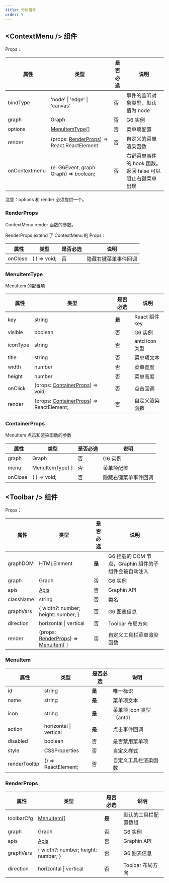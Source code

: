 ```yaml
---
title: 分析组件
order: 5
---
```


## \<ContextMenu /> 组件

Props：

|   属性        | 类型                                                       | 是否必选 | 说明                                                      |
| ------------- | ---------------------------------------------------------- | -------- | --------------------------------------------------------- |
| bindType      | 'node' \| 'edge' \| 'canvas'                               | 否       | 事件的监听对象类型，默认值为 node                         |
| graph         | Graph                                                      | 否       | G6 实例                                                   |
| options       | [MenuItemType](#menuitemtype)[]                            | 否       | 菜单项配置                                                |
| render        | (props: [RenderProps](#renderprops)) => React.ReactElement | 否       | 自定义的菜单渲染函数                                      |
| onContextmenu | (e: G6Event, graph: Graph) => boolean;                     | 否       | 右键菜单事件的 hook 函数。返回 false 可以阻止右键菜单出现 |

注意：options 和 render 必须提供一个。

### RenderProps

ContextMenu render 函数的参数。

RenderProps extend 了 ContextMenu 的 Props：

|   属性  | 类型         | 是否必选 | 说明                 |
| ------- | ------------ | -------- | -------------------- |
| onClose | ( ) => void; | 否       | 隐藏右键菜单事件回调 |

### MenuItemType

MenuItem 的配置项

|   属性        | 类型                                                        | 是否必选 | 说明                |
| ------------- | ----------------------------------------------------------- | -------- | ------------------- |
| key           | string                                                      | **是**   | React 组件 key      |
| visible       | boolean                                                     | 否       | G6 实例             |
| iconType      | string                                                      | 否       | antd icon 类型      |
| title         | string                                                      | 否       | 菜单项文本          |
| width         | number                                                      | 否       | 菜单宽度            |
| height        | number                                                      | 否       | 菜单高度            |
| onClick       | (props: [ContainerProps](#containerprops)) => void;         | 否       | 点击回调            |
| render        | (props: [ContainerProps](#containerprops)) => ReactElement; | 否       | 自定义渲染函数      |

### ContainerProps

MenuItem 点击和渲染函数的参数

|   属性  | 类型                             | 是否必选 | 说明                 |
| ------- | -------------------------------- | -------- | -------------------- |
| graph   | Graph                            | 否       | G6 实例              |
| menu    | [MenuItemType](#menuitemtype)[ ] | 否       | 菜单项配置           |
| onClose | ( ) => void;                     | 否       | 隐藏右键菜单事件回调 |

## \<Toolbar /> 组件

Props：

|   属性    | 类型                                                             | 是否必选 | 说明                                                 |
| --------- | ---------------------------------------------------------------- | -------- | ---------------------------------------------------- |
| graphDOM  | HTMLElement                                                      | **是**   | G6 挂载的 DOM 节点，Graphin 组件的子组件会被自动注入 |
| graph     | Graph                                                            | 否       | G6 实例                                              |
| apis      | [Apis](/zh/docs/api/graphin/#apis)                               | 否       | Graphin API                                          |
| className | string                                                           | 否       | 类名                                                 |
| graphVars | { width?: number; height: number; }                              | 否       | G6 图表信息                                          |
| direction | horizontal \| vertical                                           | 否       | Toolbar 布局方向                                     |
| render    | (props: [RenderProps](#renderprops)) => [MenuItem](#menuitem)[ ] | 否       | 自定义工具栏菜单渲染函数                             |

### MenuItem

|   属性        | 类型                   | 是否必选 | 说明                     |
| ------------- | ---------------------- | -------- | ------------------------ |
| id            | string                 | **是**   | 唯一标识                 |
| name          | string                 | **是**   | 菜单项文本               |
| icon          | string                 | **是**   | 菜单项 icon 类型（antd） |
| action        | horizontal \| vertical | **是**   | 点击事件回调             |
| disabled      | boolean                | 否       | 是否禁用菜单项           |
| style         | CSSProperties          | 否       | 自定义样式               |
| renderTooltip | () => ReactElement;    | 否       | 自定义工具栏渲染函数     |

### RenderProps

|   属性     | 类型                                | 是否必选 | 说明                 |
| ---------- | ----------------------------------- | -------- | -------------------- |
| toolbarCfg | [MenuItem](#menuitem)[]             | **是**   | 默认的工具栏配置数组 |
| graph      | Graph                               | 否       | G6 实例              |
| apis       | [Apis](/zh/docs/api/graphin/#apis)  | 否       | Graphin API          |  |
| graphVars  | { width?: number; height: number; } | 否       | G6 图表信息          |
| direction  | horizontal \| vertical              | 否       | Toolbar 布局方向     |

